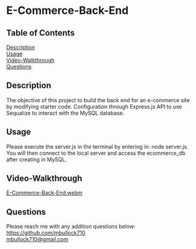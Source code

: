 # E-Commerce-Back-End

## Table of Contents  
[Description](#Description)  
[Usage](#Usage)  
[Video-Walkthrough](#Video-Walkthrough)  
[Questions](#Questions)  

  ## Description

The objective of this project to build the back end for an e-commerce site by modifying starter code. Configuration through Express.js API to use Sequalize to interact with the MySQL database.

  ## Usage

  Please execute the server.js in the terminal by entering in: node server.js. You will then connect to the local server and access the ecommerce_db after creating in MySQL.

  ## Video-Walkthrough

  [E-Commerce-Back-End.webm](https://github.com/mbullock710/E-Commerce-Back-End/assets/148500556/4e6020e7-2584-46b6-8932-9d88863a8753)

  ## Questions

  Please reach me with any addition questions below:<br>
  https://github.com/mbullock710<br>
  mbullock710@gmail.com
  
